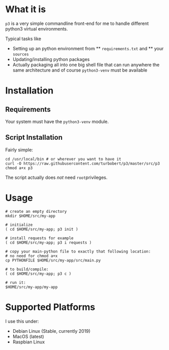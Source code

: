 # What it is

`p3` is a very simple commandline front-end for me to handle different python3 virtual environments.

Typical tasks like

* Setting up an python environment from
  ** `requirements.txt` and 
  ** your `sources`
* Updating/installing python packages
* Actually packaging all into one big shell file that can run anywhere the same architecture and of course `python3-venv` must be available

# Installation

## Requirements

Your system must have the `python3-venv` module.

## Script Installation

Fairly simple:

    cd /usr/local/bin # or wherever you want to have it
    curl -O https://raw.githubusercontent.com/turbobert/p3/master/src/p3
    chmod a+x p3

The script actually does *not* need `root`privileges.

# Usage

    # create an empty directory
    mkdir $HOME/src/my-app

    # initialize
    ( cd $HOME/src/my-app; p3 init )

    # install requests for example
    ( cd $HOME/src/my-app; p3 i requests )

    # copy your main-python file to exactly that following location:
    # no need for chmod a+x
    cp PYTHONFILE $HOME/src/my-app/src/main.py

    # to build/compile:
    ( cd $HOME/src/my-app; p3 c )

    # run it:
    $HOME/src/my-app/my-app

# Supported Platforms

I use this under:

* Debian Linux (Stable, currently 2019)
* MacOS (latest)
* Raspbian Linux
